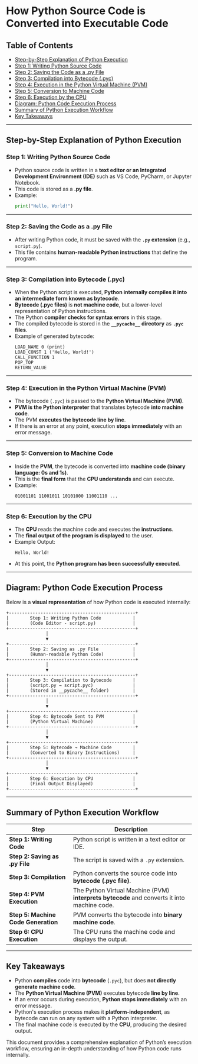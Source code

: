 # How Python Source Code is Converted into Executable Code

## **Table of Contents**
- [Step-by-Step Explanation of Python Execution](#step-by-step-explanation-of-python-execution)
- [Step 1: Writing Python Source Code](#step-1-writing-python-source-code)
- [Step 2: Saving the Code as a .py File](#step-2-saving-the-code-as-a-py-file)
- [Step 3: Compilation into Bytecode (.pyc)](#step-3-compilation-into-bytecode-pyc)
- [Step 4: Execution in the Python Virtual Machine (PVM)](#step-4-execution-in-the-python-virtual-machine-pvm)
- [Step 5: Conversion to Machine Code](#step-5-conversion-to-machine-code)
- [Step 6: Execution by the CPU](#step-6-execution-by-the-cpu)
- [Diagram: Python Code Execution Process](#diagram-python-code-execution-process)
- [Summary of Python Execution Workflow](#summary-of-python-execution-workflow)
- [Key Takeaways](#key-takeaways)

---

## **Step-by-Step Explanation of Python Execution**

### **Step 1: Writing Python Source Code**
- Python source code is written in a **text editor or an Integrated Development Environment (IDE)** such as VS Code, PyCharm, or Jupyter Notebook.
- This code is stored as a **.py file**.
- Example:
  ```python
  print("Hello, World!")
  ```

---

### **Step 2: Saving the Code as a .py File**
- After writing Python code, it must be saved with the **`.py` extension** (e.g., `script.py`).
- This file contains **human-readable Python instructions** that define the program.

---

### **Step 3: Compilation into Bytecode (.pyc)**
- When the Python script is executed, **Python internally compiles it into an intermediate form known as bytecode**.
- **Bytecode (.pyc files)** is **not machine code**, but a lower-level representation of Python instructions.
- The Python **compiler checks for syntax errors** in this stage.
- The compiled bytecode is stored in the **`__pycache__` directory** as **`.pyc` files**.
- Example of generated bytecode:
  ```plaintext
  LOAD_NAME 0 (print)
  LOAD_CONST 1 ('Hello, World!')
  CALL_FUNCTION 1
  POP_TOP
  RETURN_VALUE
  ```

---

### **Step 4: Execution in the Python Virtual Machine (PVM)**
- The bytecode (`.pyc`) is passed to the **Python Virtual Machine (PVM)**.
- **PVM is the Python interpreter** that translates bytecode **into machine code**.
- The PVM **executes the bytecode line by line**.
- If there is an error at any point, execution **stops immediately** with an error message.

---

### **Step 5: Conversion to Machine Code**
- Inside the **PVM**, the bytecode is converted into **machine code (binary language: 0s and 1s)**.
- This is the **final form** that the **CPU understands** and can execute.
- Example:
  ```plaintext
  01001101 11001011 10101000 11001110 ...
  ```

---

### **Step 6: Execution by the CPU**
- The **CPU** reads the machine code and executes the **instructions**.
- The **final output of the program is displayed** to the user.
- Example Output:
  ```plaintext
  Hello, World!
  ```
- At this point, the **Python program has been successfully executed**.

---

## **Diagram: Python Code Execution Process**

Below is a **visual representation** of how Python code is executed internally:

```plaintext
+------------------------------------------------+
|        Step 1: Writing Python Code            |
|        (Code Editor - script.py)              |
+------------------------------------------------+
               │
               ▼
+------------------------------------------------+
|        Step 2: Saving as .py File             |
|        (Human-readable Python Code)           |
+------------------------------------------------+
               │
               ▼
+------------------------------------------------+
|        Step 3: Compilation to Bytecode        |
|        (script.py → script.pyc)               |
|        (Stored in __pycache__ folder)         |
+------------------------------------------------+
               │
               ▼
+------------------------------------------------+
|        Step 4: Bytecode Sent to PVM           |
|        (Python Virtual Machine)               |
+------------------------------------------------+
               │
               ▼
+------------------------------------------------+
|        Step 5: Bytecode → Machine Code        |
|        (Converted to Binary Instructions)     |
+------------------------------------------------+
               │
               ▼
+------------------------------------------------+
|        Step 6: Execution by CPU               |
|        (Final Output Displayed)               |
+------------------------------------------------+
```

---

## **Summary of Python Execution Workflow**

| **Step**                | **Description** |
|-------------------------|---------------|
| **Step 1: Writing Code** | Python script is written in a text editor or IDE. |
| **Step 2: Saving as .py File** | The script is saved with a `.py` extension. |
| **Step 3: Compilation** | Python converts the source code into **bytecode (.pyc file)**. |
| **Step 4: PVM Execution** | The Python Virtual Machine (PVM) **interprets bytecode** and converts it into machine code. |
| **Step 5: Machine Code Generation** | PVM converts the bytecode into **binary machine code**. |
| **Step 6: CPU Execution** | The CPU runs the machine code and displays the output. |

---

## **Key Takeaways**

- Python **compiles** code into **bytecode** (`.pyc`), but does **not directly generate machine code**.
- The **Python Virtual Machine (PVM)** executes bytecode **line by line**.
- If an error occurs during execution, **Python stops immediately** with an error message.
- Python's execution process makes it **platform-independent**, as bytecode can run on any system with a Python interpreter.
- The final machine code is executed by the **CPU**, producing the desired output.

This document provides a comprehensive explanation of Python’s execution workflow, ensuring an in-depth understanding of how Python code runs internally.
